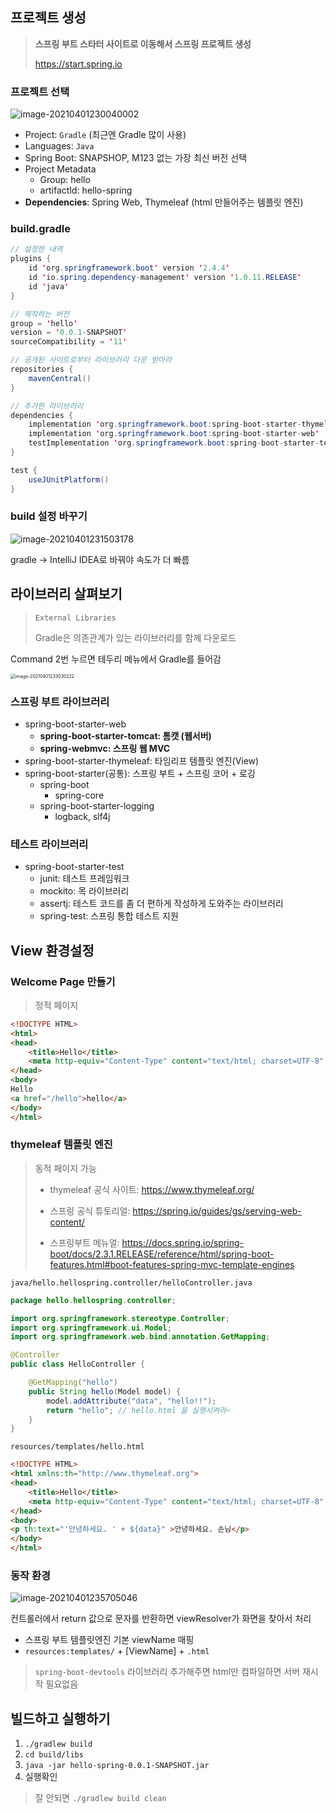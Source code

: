 ## 프로젝트 생성

> **스프링 부트 스타터 사이트로 이동해서 스프링 프로젝트 생성**
>
> https://start.spring.io

### 프로젝트 선택

![image-20210401230040002](_img/image-20210401230040002.png)

- Project: `Gradle` (최근엔 Gradle 많이 사용)
- Languages: `Java`
- Spring Boot: SNAPSHOP, M123 없는 가장 최신 버전 선택
- Project Metadata
    - Group: hello
    - artifactId: hello-spring
- **Dependencies**: Spring Web, Thymeleaf (html 만들어주는 템플릿 엔진)



### build.gradle

```java
// 설정한 내역
plugins {
	id 'org.springframework.boot' version '2.4.4'
	id 'io.spring.dependency-management' version '1.0.11.RELEASE'
	id 'java'
}

// 제작하는 버전
group = 'hello'
version = '0.0.1-SNAPSHOT'
sourceCompatibility = '11'

// 공개된 사이트로부터 라이브러리 다운 받아라
repositories {
	mavenCentral()
}

// 추가한 라이브러리
dependencies {
	implementation 'org.springframework.boot:spring-boot-starter-thymeleaf'
	implementation 'org.springframework.boot:spring-boot-starter-web'
	testImplementation 'org.springframework.boot:spring-boot-starter-test'
}

test {
	useJUnitPlatform()
}

```

### build 설정 바꾸기

![image-20210401231503178](_img/image-20210401231503178.png)

gradle -> IntelliJ IDEA로 바꿔야 속도가 더 빠름



## 라이브러리 살펴보기

> `External Libraries`
>
> Gradle은 의존관계가 있는 라이브러리를 함께 다운로드

Command 2번 누르면 테두리 메뉴에서 Gradle를 들어감

<img src="_img/image-20210401233030222.png?raw=true" alt="image-20210401233030222" style="zoom: 50%;" />

### **스프링 부트 라이브러리**

- spring-boot-starter-web 
    - **spring-boot-starter-tomcat: 톰캣 (웹서버)** 
    - **spring-webmvc: 스프링 웹 MVC**
- spring-boot-starter-thymeleaf: 타임리프 템플릿 엔진(View) 
- spring-boot-starter(공통): 스프링 부트 + 스프링 코어 + 로깅
    - spring-boot 
        - spring-core
    - spring-boot-starter-logging 
        - logback, slf4j

### **테스트 라이브러리**

- spring-boot-starter-test
    - junit: 테스트 프레임워크
    - mockito: 목 라이브러리
    - assertj: 테스트 코드를 좀 더 편하게 작성하게 도와주는 라이브러리 
    - spring-test: 스프링 통합 테스트 지원



## View 환경설정

### Welcome Page 만들기

> 정적 페이지

```html
<!DOCTYPE HTML>
<html>
<head>
    <title>Hello</title>
    <meta http-equiv="Content-Type" content="text/html; charset=UTF-8" />
</head>
<body>
Hello
<a href="/hello">hello</a>
</body>
</html>
```



### thymeleaf 템플릿 엔진

> 동적 페이지 가능
>
> - thymeleaf 공식 사이트: https://www.thymeleaf.org/
>
> - 스프링 공식 튜토리얼: https://spring.io/guides/gs/serving-web-content/
>
> - 스프링부트 메뉴얼: https://docs.spring.io/spring-boot/docs/2.3.1.RELEASE/reference/html/spring-boot-features.html#boot-features-spring-mvc-template-engines

`java/hello.hellospring.controller/helloController.java`

```java
package hello.hellospring.controller;

import org.springframework.stereotype.Controller;
import org.springframework.ui.Model;
import org.springframework.web.bind.annotation.GetMapping;

@Controller
public class HelloController {

    @GetMapping("hello")
    public String hello(Model model) {
        model.addAttribute("data", "hello!!");
        return "hello"; // hello.html 을 실행시켜라~
    }
}

```

`resources/templates/hello.html`

```html
<!DOCTYPE HTML>
<html xmlns:th="http://www.thymeleaf.org">
<head>
    <title>Hello</title>
    <meta http-equiv="Content-Type" content="text/html; charset=UTF-8" />
</head>
<body>
<p th:text="'안녕하세요. ' + ${data}" >안녕하세요. 손님</p>
</body>
</html>
```



### 동작 환경

![image-20210401235705046](_img/image-20210401235705046.png)

컨트롤러에서 return 값으로 문자를 반환하면 viewResolver가 화면을 찾아서 처리

- 스프링 부트 템플릿엔진 기본 viewName 매핑
- `resources:templates/` + [ViewName] + `.html`



> `spring-boot-devtools` 라이브러리 추가해주면 html만 컴파일하면 서버 재시작 필요없음



## 빌드하고 실행하기

1. `./gradlew build`
2. `cd build/libs`
3. `java -jar hello-spring-0.0.1-SNAPSHOT.jar`
4. 실행확인

> 잘 안되면 `./gradlew build clean`

